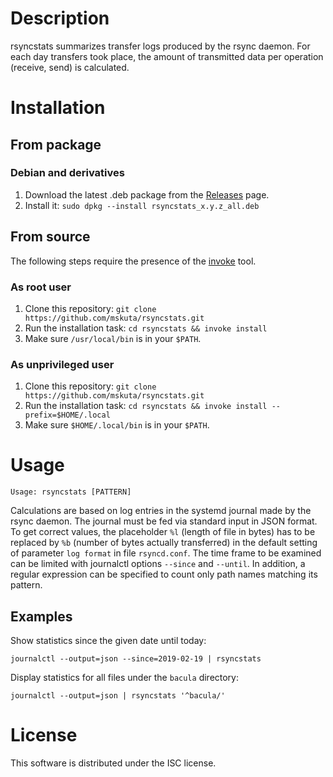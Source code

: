 # Description

rsyncstats summarizes transfer logs produced by the rsync daemon. For each day transfers took place, the amount of transmitted data per operation (receive, send) is calculated.


# Installation

## From package

### Debian and derivatives

1. Download the latest .deb package from the [Releases](https://github.com/mskuta/rsyncstats/releases/latest) page.
2. Install it: `sudo dpkg --install rsyncstats_x.y.z_all.deb`

## From source

The following steps require the presence of the [invoke](https://www.pyinvoke.org/) tool.

### As root user

1. Clone this repository: `git clone https://github.com/mskuta/rsyncstats.git`
2. Run the installation task: `cd rsyncstats && invoke install`
3. Make sure `/usr/local/bin` is in your `$PATH`.

### As unprivileged user

1. Clone this repository: `git clone https://github.com/mskuta/rsyncstats.git`
2. Run the installation task: `cd rsyncstats && invoke install --prefix=$HOME/.local`
3. Make sure `$HOME/.local/bin` is in your `$PATH`.


# Usage

```
Usage: rsyncstats [PATTERN]
```

Calculations are based on log entries in the systemd journal made by the rsync daemon. The journal must be fed via standard input in JSON format. To get correct values, the placeholder `%l` (length of file in bytes) has to be replaced by `%b` (number of bytes actually transferred) in the default setting of parameter `log format` in file `rsyncd.conf`. The time frame to be examined can be limited with journalctl options `--since` and `--until`. In addition, a regular expression can be specified to count only path names matching its pattern.

## Examples

Show statistics since the given date until today:
```shell
journalctl --output=json --since=2019-02-19 | rsyncstats
```

Display statistics for all files under the `bacula` directory:
```shell
journalctl --output=json | rsyncstats '^bacula/'
```


# License

This software is distributed under the ISC license.


